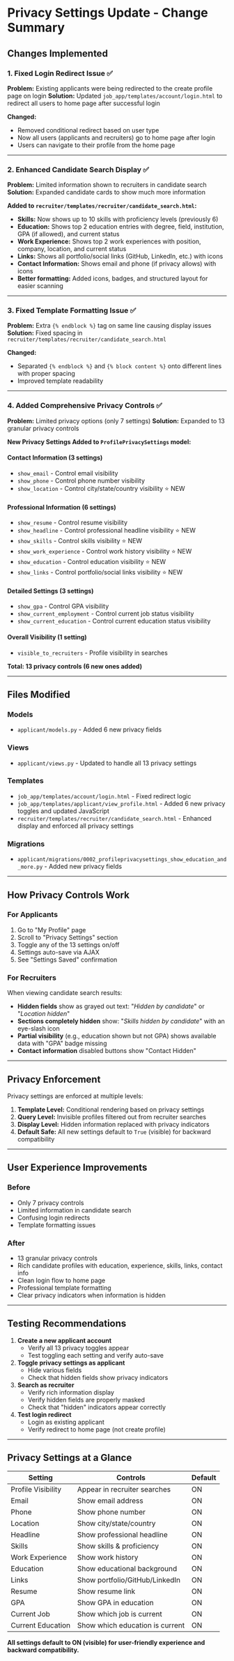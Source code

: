 # Privacy Settings Update - Change Summary

## Changes Implemented

### 1. Fixed Login Redirect Issue ✅

**Problem:** Existing applicants were being redirected to the create profile page on login
**Solution:** Updated `job_app/templates/account/login.html` to redirect all users to home page after successful login

**Changed:**

- Removed conditional redirect based on user type
- Now all users (applicants and recruiters) go to home page after login
- Users can navigate to their profile from the home page

---

### 2. Enhanced Candidate Search Display ✅

**Problem:** Limited information shown to recruiters in candidate search
**Solution:** Expanded candidate cards to show much more information

**Added to `recruiter/templates/recruiter/candidate_search.html`:**

- **Skills:** Now shows up to 10 skills with proficiency levels (previously 6)
- **Education:** Shows top 2 education entries with degree, field, institution, GPA (if allowed), and current status
- **Work Experience:** Shows top 2 work experiences with position, company, location, and current status
- **Links:** Shows all portfolio/social links (GitHub, LinkedIn, etc.) with icons
- **Contact Information:** Shows email and phone (if privacy allows) with icons
- **Better formatting:** Added icons, badges, and structured layout for easier scanning

---

### 3. Fixed Template Formatting Issue ✅

**Problem:** Extra `{% endblock %}` tag on same line causing display issues
**Solution:** Fixed spacing in `recruiter/templates/recruiter/candidate_search.html`

**Changed:**

- Separated `{% endblock %}` and `{% block content %}` onto different lines with proper spacing
- Improved template readability

---

### 4. Added Comprehensive Privacy Controls ✅

**Problem:** Limited privacy options (only 7 settings)
**Solution:** Expanded to 13 granular privacy controls

**New Privacy Settings Added to `ProfilePrivacySettings` model:**

#### Contact Information (3 settings)

- `show_email` - Control email visibility
- `show_phone` - Control phone number visibility
- `show_location` - Control city/state/country visibility ⭐ NEW

#### Professional Information (6 settings)

- `show_resume` - Control resume visibility
- `show_headline` - Control professional headline visibility ⭐ NEW
- `show_skills` - Control skills visibility ⭐ NEW
- `show_work_experience` - Control work history visibility ⭐ NEW
- `show_education` - Control education visibility ⭐ NEW
- `show_links` - Control portfolio/social links visibility ⭐ NEW

#### Detailed Settings (3 settings)

- `show_gpa` - Control GPA visibility
- `show_current_employment` - Control current job status visibility
- `show_current_education` - Control current education status visibility

#### Overall Visibility (1 setting)

- `visible_to_recruiters` - Profile visibility in searches

**Total: 13 privacy controls (6 new ones added)**

---

## Files Modified

### Models

- `applicant/models.py` - Added 6 new privacy fields

### Views

- `applicant/views.py` - Updated to handle all 13 privacy settings

### Templates

- `job_app/templates/account/login.html` - Fixed redirect logic
- `job_app/templates/applicant/view_profile.html` - Added 6 new privacy toggles and updated JavaScript
- `recruiter/templates/recruiter/candidate_search.html` - Enhanced display and enforced all privacy settings

### Migrations

- `applicant/migrations/0002_profileprivacysettings_show_education_and_more.py` - Added new privacy fields

---

## How Privacy Controls Work

### For Applicants

1. Go to "My Profile" page
2. Scroll to "Privacy Settings" section
3. Toggle any of the 13 settings on/off
4. Settings auto-save via AJAX
5. See "Settings Saved" confirmation

### For Recruiters

When viewing candidate search results:

- **Hidden fields** show as grayed out text: "_Hidden by candidate_" or "_Location hidden_"
- **Sections completely hidden** show: "_Skills hidden by candidate_" with an eye-slash icon
- **Partial visibility** (e.g., education shown but not GPA) shows available data with "GPA" badge missing
- **Contact information** disabled buttons show "Contact Hidden"

---

## Privacy Enforcement

Privacy settings are enforced at multiple levels:

1. **Template Level:** Conditional rendering based on privacy settings
2. **Query Level:** Invisible profiles filtered out from recruiter searches
3. **Display Level:** Hidden information replaced with privacy indicators
4. **Default Safe:** All new settings default to `True` (visible) for backward compatibility

---

## User Experience Improvements

### Before

- Only 7 privacy controls
- Limited information in candidate search
- Confusing login redirects
- Template formatting issues

### After

- 13 granular privacy controls
- Rich candidate profiles with education, experience, skills, links, contact info
- Clean login flow to home page
- Professional template formatting
- Clear privacy indicators when information is hidden

---

## Testing Recommendations

1. **Create a new applicant account**
   - Verify all 13 privacy toggles appear
   - Test toggling each setting and verify auto-save
2. **Toggle privacy settings as applicant**
   - Hide various fields
   - Check that hidden fields show privacy indicators
3. **Search as recruiter**
   - Verify rich information display
   - Verify hidden fields are properly masked
   - Check that "hidden" indicators appear correctly
4. **Test login redirect**
   - Login as existing applicant
   - Verify redirect to home page (not create profile)

---

## Privacy Settings at a Glance

| Setting            | Controls                        | Default |
| ------------------ | ------------------------------- | ------- |
| Profile Visibility | Appear in recruiter searches    | ON      |
| Email              | Show email address              | ON      |
| Phone              | Show phone number               | ON      |
| Location           | Show city/state/country         | ON      |
| Headline           | Show professional headline      | ON      |
| Skills             | Show skills & proficiency       | ON      |
| Work Experience    | Show work history               | ON      |
| Education          | Show educational background     | ON      |
| Links              | Show portfolio/GitHub/LinkedIn  | ON      |
| Resume             | Show resume link                | ON      |
| GPA                | Show GPA in education           | ON      |
| Current Job        | Show which job is current       | ON      |
| Current Education  | Show which education is current | ON      |

**All settings default to ON (visible) for user-friendly experience and backward compatibility.**
